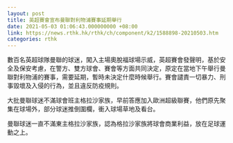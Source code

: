 ```yaml
---
layout: post
title: 英超賽會宣布曼聯對利物浦賽事延期舉行
date: 2021-05-03 01:06:43.000000000 +08:00
link: https://news.rthk.hk/rthk/ch/component/k2/1588898-20210503.htm
categories: rthk
---
```


數百名英超球隊曼聯的球迷，闖入主場奧脫福球場示威，英超賽會發聲明，基於安全及保安考慮，在警方、雙方球會、賽會等方面共同決定，原定在當地下午舉行曼聯對利物浦的賽事，需要延期，暫時未決定什麼時候舉行。賽會譴責一切暴力、刑事毀壞及入侵的行為，並且違反防疫規則。

大批曼聯球迷不滿球會班主格拉沙家族，早前答應加入歐洲超級聯賽，他們原先聚集在球場外，部分球迷推倒圍欄，衝入球場草地及看台。

曼聯球迷一直不滿東主格拉沙家族，認為格拉沙家族將球會商業利益，放在足球運動之上。
